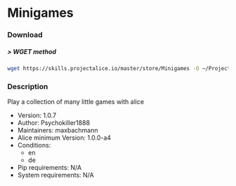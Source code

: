 # Minigames

### Download

##### > WGET method
```bash
wget https://skills.projectalice.io/master/store/Minigames -O ~/ProjectAlice/system/skillInstallTickets/Minigames.install
```

### Description
Play a collection of many little games with alice

- Version: 1.0.7
- Author: Psychokiller1888
- Maintainers: maxbachmann
- Alice minimum Version: 1.0.0-a4
- Conditions:
  - en
  - de
- Pip requirements: N/A
- System requirements: N/A

